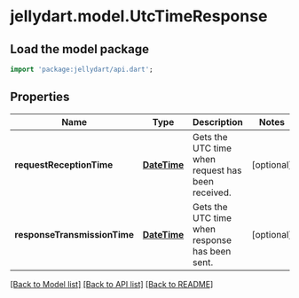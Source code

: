 # jellydart.model.UtcTimeResponse

## Load the model package
```dart
import 'package:jellydart/api.dart';
```

## Properties
Name | Type | Description | Notes
------------ | ------------- | ------------- | -------------
**requestReceptionTime** | [**DateTime**](DateTime.md) | Gets the UTC time when request has been received. | [optional] 
**responseTransmissionTime** | [**DateTime**](DateTime.md) | Gets the UTC time when response has been sent. | [optional] 

[[Back to Model list]](../README.md#documentation-for-models) [[Back to API list]](../README.md#documentation-for-api-endpoints) [[Back to README]](../README.md)


